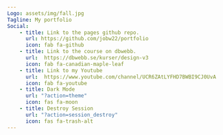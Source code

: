 ```yaml
---
Logo: assets/img/fall.jpg
Tagline: My portfolio
Social:
    - title: Link to the pages github repo.
      url: https://github.com/jobw22/portfolio
      icon: fab fa-github
    - title: Link to the course on dbwebb.
      url:  https://dbwebb.se/kurser/design-v3
      icon: fab fa-canadian-maple-leaf
    - title: Link to my Youtube
      url:  https://www.youtube.com/channel/UCR6ZAtLYFHD7BWBI9CJ0UvA
      icon: fab fa-youtube
    - title: Dark Mode
      url: "?action=theme"
      icon: fas fa-moon
    - title: Destroy Session
      url: "?action=session_destroy"
      icon: fas fa-trash-alt
---
```

